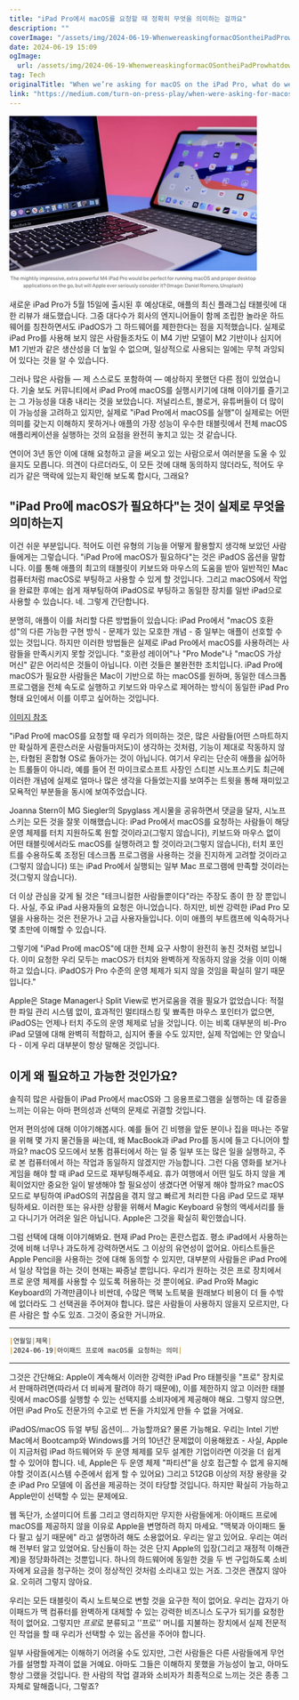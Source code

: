 ```yaml
---
title: "iPad Pro에서 macOS를 요청할 때 정확히 무엇을 의미하는 걸까요"
description: ""
coverImage: "/assets/img/2024-06-19-WhenwereaskingformacOSontheiPadProwhatdowereallymean_0.png"
date: 2024-06-19 15:09
ogImage: 
  url: /assets/img/2024-06-19-WhenwereaskingformacOSontheiPadProwhatdowereallymean_0.png
tag: Tech
originalTitle: "When we’re asking for macOS on the iPad Pro, what do we really mean?"
link: "https://medium.com/turn-on-press-play/when-were-asking-for-macos-on-the-ipad-pro-what-do-we-really-mean-7db5870216bd"
---
```



<img src="/assets/img/2024-06-19-WhenwereaskingformacOSontheiPadProwhatdowereallymean_0.png" />

새로운 iPad Pro가 5월 15일에 출시된 후 예상대로, 애플의 최신 플래그십 태블릿에 대한 리뷰가 쇄도했습니다. 그중 대다수가 회사의 엔지니어들이 함께 조립한 놀라운 하드웨어를 칭찬하면서도 iPadOS가 그 하드웨어를 제한한다는 점을 지적했습니다. 실제로 iPad Pro를 사용해 보지 않은 사람들조차도 이 M4 기반 모델이 M2 기반이나 심지어 M1 기반과 같은 생산성을 더 높일 수 없으며, 일상적으로 사용되는 일에는 무척 과잉되어 있다는 것을 알 수 있습니다.

그러나 많은 사람들 — 제 스스로도 포함하여 — 예상하지 못했던 다른 점이 있었습니다. 기술 보도 커뮤니티에서 iPad Pro에 macOS를 실행시키기에 대해 이야기를 즐기고는 그 가능성을 대충 내리는 것을 보았습니다. 저널리스트, 블로거, 유튜버들이 더 많이 이 가능성을 고려하고 있지만, 실제로 "iPad Pro에서 macOS를 실행"이 실제로는 어떤 의미를 갖는지 이해하지 못하거나 애플의 가장 성능이 우수한 태블릿에서 전체 macOS 애플리케이션을 실행하는 것의 요점을 완전히 놓치고 있는 것 같습니다.

연이어 3년 동안 이에 대해 요청하고 글을 써오고 있는 사람으로서 여러분을 도울 수 있을지도 모릅니다. 의견이 다르더라도, 이 모든 것에 대해 동의하지 않더라도, 적어도 우리가 같은 맥락에 있는지 확인해 보도록 합시다, 그래요?

<div class="content-ad"></div>

## "iPad Pro에 macOS가 필요하다"는 것이 실제로 무엇을 의미하는지

이건 쉬운 부분입니다. 적어도 이런 유형의 기능을 어떻게 활용할지 생각해 보았던 사람들에게는 그렇습니다. "iPad Pro에 macOS가 필요하다"는 것은 iPadOS 옵션을 말합니다. 이를 통해 애플의 최고의 태블릿이 키보드와 마우스의 도움을 받아 일반적인 Mac 컴퓨터처럼 macOS로 부팅하고 사용할 수 있게 할 것입니다. 그리고 macOS에서 작업을 완료한 후에는 쉽게 재부팅하여 iPadOS로 부팅하고 동일한 장치를 일반 iPad으로 사용할 수 있습니다. 네. 그렇게 간단합니다.

분명히, 애플이 이를 처리할 다른 방법들이 있습니다: iPad Pro에서 "macOS 호환성"의 다른 가능한 구현 방식 - 문제가 있는 모호한 개념 - 중 일부는 애플이 선호할 수 있는 것입니다. 하지만 이러한 방법들은 실제로 iPad Pro에서 macOS를 사용하려는 사람들을 만족시키지 못할 것입니다. "호환성 레이어"나 "Pro Mode"나 "macOS 가상 머신" 같은 어리석은 것들이 아닙니다. 이런 것들은 불완전한 조치입니다. iPad Pro에 macOS가 필요한 사람들은 Mac이 기반으로 하는 macOS를 원하며, 동일한 데스크톱 프로그램을 전체 속도로 실행하고 키보드와 마우스로 제어하는 방식이 동일한 iPad Pro 형태 요인에서 이를 이루고 싶어하는 것입니다.

[이미지 참조](/assets/img/2024-06-19-WhenwereaskingformacOSontheiPadProwhatdowereallymean_1.png)

<div class="content-ad"></div>

"iPad Pro에 macOS를 요청할 때 우리가 의미하는 것은, 많은 사람들(어떤 스마트하지만 확실하게 혼란스러운 사람들마저도)이 생각하는 것처럼, 기능이 제대로 작동하지 않는, 타협된 혼합형 OS로 돌아가는 것이 아닙니다. 여기서 우리는 단순히 애플을 싫어하는 트롤들이 아니라, 예를 들어 전 마이크로소프트 사장인 스티븐 시노프스키도 최근에 이러한 개념에 실제로 얼마나 많은 생각을 다들었는지를 보여주는 트윗을 통해 재미있고 모욕적인 부분들을 동시에 보여주었습니다.

Joanna Stern이 MG Siegler의 Spyglass 게시물을 공유하면서 댓글을 달자, 시노프스키는 모든 것을 잘못 이해했습니다: iPad Pro에서 macOS를 요청하는 사람들이 해당 운영 체제를 터치 지원하도록 원할 것이라고(그렇지 않습니다), 키보드와 마우스 없이 어떤 태블릿에서라도 macOS를 실행하려고 할 것이라고(그렇지 않습니다), 터치 포인트를 수용하도록 조정된 데스크톱 프로그램을 사용하는 것을 진지하게 고려할 것이라고(그렇지 않습니다) 또는 iPad Pro에서 실행되는 일부 Mac 프로그램에 만족할 것이라는 것(그렇지 않습니다).

더 이상 관심을 갖게 될 것은 "테크니컬한 사람들뿐이다"라는 주장도 종이 한 장 뿐입니다. 사실, 주요 iPad 사용자들의 요청은 아니었습니다. 하지만, 비싼 강력한 iPad Pro 모델을 사용하는 것은 전문가나 고급 사용자들입니다. 이미 애플의 부트캠프에 익숙하거나 몇 초만에 이해할 수 있습니다.

그렇기에 "iPad Pro에 macOS"에 대한 전체 요구 사항이 완전히 놓친 것처럼 보입니다. 이미 요청한 우리 모두는 macOS가 터치와 완벽하게 작동하지 않을 것을 이미 이해하고 있습니다. iPadOS가 Pro 수준의 운영 체제가 되지 않을 것임을 확실히 알기 때문입니다."

<div class="content-ad"></div>

Apple은 Stage Manager나 Split View로 번거로움을 겪을 필요가 없었습니다: 적절한 파일 관리 시스템 없이, 효과적인 멀티태스킹 및 뾰족한 마우스 포인터가 없으면, iPadOS는 언제나 터치 주도의 운영 체제로 남을 것입니다. 이는 비록 대부분의 비-Pro iPad 모델에 대해 완벽히 적합하고, 심지어 좋을 수도 있지만, 실제 작업에는 안 맞습니다 - 이게 우리 대부분이 항상 말해온 것입니다.

## 이게 왜 필요하고 가능한 것인가요?

솔직히 많은 사람들이 iPad Pro에서 macOS와 그 응용프로그램을 실행하는 데 갈증을 느끼는 이유는 아마 편의성과 선택의 문제로 귀결할 것입니다.

먼저 편의성에 대해 이야기해봅시다. 예를 들어 긴 비행을 앞둔 분이나 집을 떠나는 주말을 위해 몇 가지 물건들을 싸는데, 왜 MacBook과 iPad Pro를 동시에 들고 다니어야 할까요? macOS 모드에서 보통 컴퓨터에서 하는 일 중 일부 또는 많은 일을 실행하고, 주로 본 컴퓨터에서 하는 작업과 동일하지 않겠지만 가능합니다. 그런 다음 영화를 보거나 게임을 해야 할 때 iPad 모드로 재부팅해주세요. 휴가 여행에서 어떤 일도 하지 않을 계획이었지만 중요한 일이 발생해야 할 필요성이 생겼다면 어떻게 해야 할까요? macOS 모드로 부팅하여 iPadOS의 귀찮음을 겪지 않고 빠르게 처리한 다음 iPad 모드로 재부팅하세요. 이러한 또는 유사한 상황을 위해서 Magic Keyboard 유형의 액세서리를 들고 다니기가 어려운 일은 아닙니다. Apple은 그것을 확실히 확인했습니다.

<div class="content-ad"></div>

그럼 선택에 대해 이야기해봐요. 현재 iPad Pro는 혼란스럽죠. 평소 iPad에서 사용하는 것에 비해 너무나 과도하게 강력하면서도 그 이상의 유연성이 없어요. 아티스트들은 Apple Pencil을 사용하는 것에 대해 동의할 수 있지만, 대부분의 사람들은 iPad Pro에서 일상 작업을 하는 것이 현재는 짜증날 뿐입니다. 우리가 원하는 것은 프로 장치에서 프로 운영 체제를 사용할 수 있도록 허용하는 것 뿐이에요. iPad Pro와 Magic Keyboard의 가격만큼이나 비싼데, 수많은 맥북 노트북을 원래보다 비용이 더 들 수밖에 없더라도 그 선택권을 주어져야 합니다. 많은 사람들이 사용하지 않을지 모르지만, 다른 사람은 할 수도 있죠. 그것이 중요한 거니까요. 

---
```markdown
|연월일|제목|
|2024-06-19|아이패드 프로에 macOS를 요청하는 의미|
```
---

그것은 간단해요: Apple이 계속해서 이러한 강력한 iPad Pro 태블릿을 "프로" 장치로서 판매하려면(따라서 더 비싸게 팔려야 하기 때문에), 이를 제한하지 않고 이러한 태블릿에서 macOS를 실행할 수 있는 선택지를 소비자에게 제공해야 해요. 그렇지 않으면, 어떤 iPad Pro도 전문가의 수고로 번 돈을 가치있게 만들 수 없을 거에요.

iPadOS/macOS 듀얼 부팅 옵션이... 가능할까요? 물론 가능해요. 우리는 Intel 기반 Mac에서 Bootcamp와 Windows를 거의 10년간 문제없이 이용해왔죠 - 사실, Apple이 지금처럼 iPad 하드웨어와 두 운영 체제를 모두 설계한 기업이라면 이것을 더 쉽게 할 수 있어야 합니다. 네, Apple은 두 운영 체제 "파티션"을 상호 접근할 수 없게 유지해야할 것이죠(시스템 수준에서 쉽게 할 수 있어요) 그리고 512GB 이상의 저장 용량을 갖춘 iPad Pro 모델에 이 옵션을 제공하는 것이 타당할 것입니다. 하지만 확실히 가능하고 Apple만이 선택할 수 있는 문제에요.

<div class="content-ad"></div>

웹 독단가, 소셜미디어 트롤 그리고 영리하지만 무지한 사람들에게: 아이패드 프로에 macOS를 제공하지 않을 이유로 Apple을 변명하려 하지 마세요. "맥북과 아이패드 둘 다 팔고 싶기 때문에" 라고 설명하려 해도 소용없어요. 우리는 알고 있어요. 우리는 여러 해 전부터 알고 있었어요. 당신들이 하는 것은 단지 Apple의 입장(그리고 재정적 이해관계)을 정당화하려는 것뿐입니다. 하나의 하드웨어에 동일한 것을 두 번 구입하도록 소비자에게 요금을 청구하는 것이 정상적인 것처럼 소리내고 있는 거죠. 그것은 괜찮지 않아요. 오히려 그렇지 않아요.

우리는 모든 태블릿이 즉시 노트북으로 변할 것을 요구한 적이 없어요. 우리는 갑자기 아이패드가 맥 컴퓨터를 완벽하게 대체할 수 있는 강력한 비즈니스 도구가 되기를 요청한 적이 없어요. 그렇지만 *프로*로 분류되고 ''프로'' 머니를 지불하는 장치에서 실제 전문적인 작업을 할 때 우리가 선택할 수 있는 옵션을 주어야 합니다.

일부 사람들에게는 이해하기 어려울 수도 있지만, 그런 사람들은 다른 사람들에게 무언가를 설명할 자격이 없을 거예요. 아마도 그들은 이해하지 못했을 가능성이 높고, 아마도 항상 그랬을 것입니다. 한 사람의 작업 결과와 소비자가 최종적으로 느끼는 것은 종종 그 자체로 말해줍니다, 그렇죠?